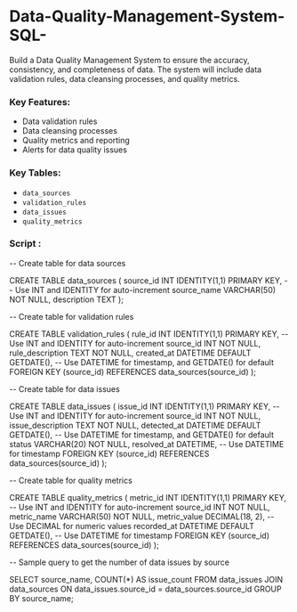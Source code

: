 # Data-Quality-Management-System-SQL-
Build a Data Quality Management System to ensure the accuracy, consistency, and completeness of data. The system will include data validation rules, data cleansing processes, and quality metrics.
### **Key Features:**

- Data validation rules
- Data cleansing processes
- Quality metrics and reporting
- Alerts for data quality issues

### **Key Tables:**

- `data_sources`
- `validation_rules`
- `data_issues`
- `quality_metrics`

### Script :

-- Create table for data sources

CREATE TABLE data_sources (
source_id INT IDENTITY(1,1) PRIMARY KEY, -- Use INT and IDENTITY for auto-increment
source_name VARCHAR(50) NOT NULL,
description TEXT
);

-- Create table for validation rules

CREATE TABLE validation_rules (
rule_id INT IDENTITY(1,1) PRIMARY KEY, -- Use INT and IDENTITY for auto-increment
source_id INT NOT NULL,
rule_description TEXT NOT NULL,
created_at DATETIME DEFAULT GETDATE(), -- Use DATETIME for timestamp, and GETDATE() for default
FOREIGN KEY (source_id) REFERENCES data_sources(source_id)
);

-- Create table for data issues

CREATE TABLE data_issues (
issue_id INT IDENTITY(1,1) PRIMARY KEY, -- Use INT and IDENTITY for auto-increment
source_id INT NOT NULL,
issue_description TEXT NOT NULL,
detected_at DATETIME DEFAULT GETDATE(), -- Use DATETIME for timestamp, and GETDATE() for default
status VARCHAR(20) NOT NULL,
resolved_at DATETIME, -- Use DATETIME for timestamp
FOREIGN KEY (source_id) REFERENCES data_sources(source_id)
);

-- Create table for quality metrics

CREATE TABLE quality_metrics (
metric_id INT IDENTITY(1,1) PRIMARY KEY, -- Use INT and IDENTITY for auto-increment
source_id INT NOT NULL,
metric_name VARCHAR(50) NOT NULL,
metric_value DECIMAL(18, 2), -- Use DECIMAL for numeric values
recorded_at DATETIME DEFAULT GETDATE(), -- Use DATETIME for timestamp
FOREIGN KEY (source_id) REFERENCES data_sources(source_id)
);

-- Sample query to get the number of data issues by source

SELECT source_name, COUNT(*) AS issue_count
FROM data_issues
JOIN data_sources ON data_issues.source_id = data_sources.source_id
GROUP BY source_name;
